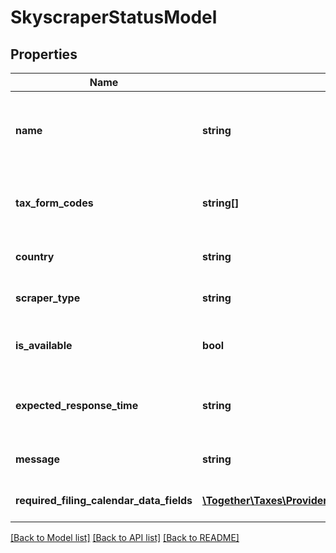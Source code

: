 # SkyscraperStatusModel

## Properties
Name | Type | Description | Notes
------------ | ------------- | ------------- | -------------
**name** | **string** | The specific name of the returns available in skyscraper | [optional] 
**tax_form_codes** | **string[]** | The tax form codes available to file through skyscrper | [optional] 
**country** | **string** | The country of the returns | [optional] 
**scraper_type** | **string** | The Scraper type | [optional] 
**is_available** | **bool** | Indicates if the return is currently available | [optional] 
**expected_response_time** | **string** | The expected response time of the call | [optional] 
**message** | **string** | Message on the returns | [optional] 
**required_filing_calendar_data_fields** | [**\Together\Taxes\Provider\AvaTax\Swagger\Model\RequiredFilingCalendarDataFieldModel[]**](RequiredFilingCalendarDataFieldModel.md) | A list of required fields to file | [optional] 

[[Back to Model list]](../README.md#documentation-for-models) [[Back to API list]](../README.md#documentation-for-api-endpoints) [[Back to README]](../README.md)


